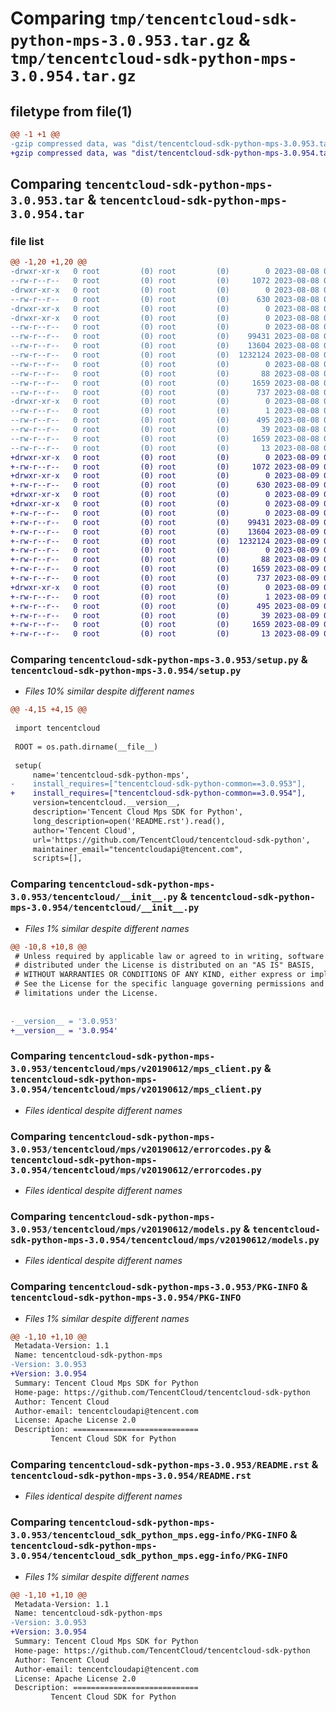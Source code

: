 # Comparing `tmp/tencentcloud-sdk-python-mps-3.0.953.tar.gz` & `tmp/tencentcloud-sdk-python-mps-3.0.954.tar.gz`

## filetype from file(1)

```diff
@@ -1 +1 @@
-gzip compressed data, was "dist/tencentcloud-sdk-python-mps-3.0.953.tar", last modified: Tue Aug  8 00:29:02 2023, max compression
+gzip compressed data, was "dist/tencentcloud-sdk-python-mps-3.0.954.tar", last modified: Wed Aug  9 00:28:58 2023, max compression
```

## Comparing `tencentcloud-sdk-python-mps-3.0.953.tar` & `tencentcloud-sdk-python-mps-3.0.954.tar`

### file list

```diff
@@ -1,20 +1,20 @@
-drwxr-xr-x   0 root         (0) root         (0)        0 2023-08-08 00:29:02.000000 tencentcloud-sdk-python-mps-3.0.953/
--rw-r--r--   0 root         (0) root         (0)     1072 2023-08-08 00:29:02.000000 tencentcloud-sdk-python-mps-3.0.953/setup.py
-drwxr-xr-x   0 root         (0) root         (0)        0 2023-08-08 00:29:02.000000 tencentcloud-sdk-python-mps-3.0.953/tencentcloud/
--rw-r--r--   0 root         (0) root         (0)      630 2023-08-08 00:29:02.000000 tencentcloud-sdk-python-mps-3.0.953/tencentcloud/__init__.py
-drwxr-xr-x   0 root         (0) root         (0)        0 2023-08-08 00:29:02.000000 tencentcloud-sdk-python-mps-3.0.953/tencentcloud/mps/
-drwxr-xr-x   0 root         (0) root         (0)        0 2023-08-08 00:29:02.000000 tencentcloud-sdk-python-mps-3.0.953/tencentcloud/mps/v20190612/
--rw-r--r--   0 root         (0) root         (0)        0 2023-08-08 00:29:02.000000 tencentcloud-sdk-python-mps-3.0.953/tencentcloud/mps/v20190612/__init__.py
--rw-r--r--   0 root         (0) root         (0)    99431 2023-08-08 00:29:02.000000 tencentcloud-sdk-python-mps-3.0.953/tencentcloud/mps/v20190612/mps_client.py
--rw-r--r--   0 root         (0) root         (0)    13604 2023-08-08 00:29:02.000000 tencentcloud-sdk-python-mps-3.0.953/tencentcloud/mps/v20190612/errorcodes.py
--rw-r--r--   0 root         (0) root         (0)  1232124 2023-08-08 00:29:02.000000 tencentcloud-sdk-python-mps-3.0.953/tencentcloud/mps/v20190612/models.py
--rw-r--r--   0 root         (0) root         (0)        0 2023-08-08 00:29:02.000000 tencentcloud-sdk-python-mps-3.0.953/tencentcloud/mps/__init__.py
--rw-r--r--   0 root         (0) root         (0)       88 2023-08-08 00:29:02.000000 tencentcloud-sdk-python-mps-3.0.953/setup.cfg
--rw-r--r--   0 root         (0) root         (0)     1659 2023-08-08 00:29:02.000000 tencentcloud-sdk-python-mps-3.0.953/PKG-INFO
--rw-r--r--   0 root         (0) root         (0)      737 2023-08-08 00:29:02.000000 tencentcloud-sdk-python-mps-3.0.953/README.rst
-drwxr-xr-x   0 root         (0) root         (0)        0 2023-08-08 00:29:02.000000 tencentcloud-sdk-python-mps-3.0.953/tencentcloud_sdk_python_mps.egg-info/
--rw-r--r--   0 root         (0) root         (0)        1 2023-08-08 00:29:02.000000 tencentcloud-sdk-python-mps-3.0.953/tencentcloud_sdk_python_mps.egg-info/dependency_links.txt
--rw-r--r--   0 root         (0) root         (0)      495 2023-08-08 00:29:02.000000 tencentcloud-sdk-python-mps-3.0.953/tencentcloud_sdk_python_mps.egg-info/SOURCES.txt
--rw-r--r--   0 root         (0) root         (0)       39 2023-08-08 00:29:02.000000 tencentcloud-sdk-python-mps-3.0.953/tencentcloud_sdk_python_mps.egg-info/requires.txt
--rw-r--r--   0 root         (0) root         (0)     1659 2023-08-08 00:29:02.000000 tencentcloud-sdk-python-mps-3.0.953/tencentcloud_sdk_python_mps.egg-info/PKG-INFO
--rw-r--r--   0 root         (0) root         (0)       13 2023-08-08 00:29:02.000000 tencentcloud-sdk-python-mps-3.0.953/tencentcloud_sdk_python_mps.egg-info/top_level.txt
+drwxr-xr-x   0 root         (0) root         (0)        0 2023-08-09 00:28:58.000000 tencentcloud-sdk-python-mps-3.0.954/
+-rw-r--r--   0 root         (0) root         (0)     1072 2023-08-09 00:28:58.000000 tencentcloud-sdk-python-mps-3.0.954/setup.py
+drwxr-xr-x   0 root         (0) root         (0)        0 2023-08-09 00:28:58.000000 tencentcloud-sdk-python-mps-3.0.954/tencentcloud/
+-rw-r--r--   0 root         (0) root         (0)      630 2023-08-09 00:28:58.000000 tencentcloud-sdk-python-mps-3.0.954/tencentcloud/__init__.py
+drwxr-xr-x   0 root         (0) root         (0)        0 2023-08-09 00:28:58.000000 tencentcloud-sdk-python-mps-3.0.954/tencentcloud/mps/
+drwxr-xr-x   0 root         (0) root         (0)        0 2023-08-09 00:28:58.000000 tencentcloud-sdk-python-mps-3.0.954/tencentcloud/mps/v20190612/
+-rw-r--r--   0 root         (0) root         (0)        0 2023-08-09 00:28:58.000000 tencentcloud-sdk-python-mps-3.0.954/tencentcloud/mps/v20190612/__init__.py
+-rw-r--r--   0 root         (0) root         (0)    99431 2023-08-09 00:28:58.000000 tencentcloud-sdk-python-mps-3.0.954/tencentcloud/mps/v20190612/mps_client.py
+-rw-r--r--   0 root         (0) root         (0)    13604 2023-08-09 00:28:58.000000 tencentcloud-sdk-python-mps-3.0.954/tencentcloud/mps/v20190612/errorcodes.py
+-rw-r--r--   0 root         (0) root         (0)  1232124 2023-08-09 00:28:58.000000 tencentcloud-sdk-python-mps-3.0.954/tencentcloud/mps/v20190612/models.py
+-rw-r--r--   0 root         (0) root         (0)        0 2023-08-09 00:28:58.000000 tencentcloud-sdk-python-mps-3.0.954/tencentcloud/mps/__init__.py
+-rw-r--r--   0 root         (0) root         (0)       88 2023-08-09 00:28:58.000000 tencentcloud-sdk-python-mps-3.0.954/setup.cfg
+-rw-r--r--   0 root         (0) root         (0)     1659 2023-08-09 00:28:58.000000 tencentcloud-sdk-python-mps-3.0.954/PKG-INFO
+-rw-r--r--   0 root         (0) root         (0)      737 2023-08-09 00:28:58.000000 tencentcloud-sdk-python-mps-3.0.954/README.rst
+drwxr-xr-x   0 root         (0) root         (0)        0 2023-08-09 00:28:58.000000 tencentcloud-sdk-python-mps-3.0.954/tencentcloud_sdk_python_mps.egg-info/
+-rw-r--r--   0 root         (0) root         (0)        1 2023-08-09 00:28:58.000000 tencentcloud-sdk-python-mps-3.0.954/tencentcloud_sdk_python_mps.egg-info/dependency_links.txt
+-rw-r--r--   0 root         (0) root         (0)      495 2023-08-09 00:28:58.000000 tencentcloud-sdk-python-mps-3.0.954/tencentcloud_sdk_python_mps.egg-info/SOURCES.txt
+-rw-r--r--   0 root         (0) root         (0)       39 2023-08-09 00:28:58.000000 tencentcloud-sdk-python-mps-3.0.954/tencentcloud_sdk_python_mps.egg-info/requires.txt
+-rw-r--r--   0 root         (0) root         (0)     1659 2023-08-09 00:28:58.000000 tencentcloud-sdk-python-mps-3.0.954/tencentcloud_sdk_python_mps.egg-info/PKG-INFO
+-rw-r--r--   0 root         (0) root         (0)       13 2023-08-09 00:28:58.000000 tencentcloud-sdk-python-mps-3.0.954/tencentcloud_sdk_python_mps.egg-info/top_level.txt
```

### Comparing `tencentcloud-sdk-python-mps-3.0.953/setup.py` & `tencentcloud-sdk-python-mps-3.0.954/setup.py`

 * *Files 10% similar despite different names*

```diff
@@ -4,15 +4,15 @@
 
 import tencentcloud
 
 ROOT = os.path.dirname(__file__)
 
 setup(
     name='tencentcloud-sdk-python-mps',
-    install_requires=["tencentcloud-sdk-python-common==3.0.953"],
+    install_requires=["tencentcloud-sdk-python-common==3.0.954"],
     version=tencentcloud.__version__,
     description='Tencent Cloud Mps SDK for Python',
     long_description=open('README.rst').read(),
     author='Tencent Cloud',
     url='https://github.com/TencentCloud/tencentcloud-sdk-python',
     maintainer_email="tencentcloudapi@tencent.com",
     scripts=[],
```

### Comparing `tencentcloud-sdk-python-mps-3.0.953/tencentcloud/__init__.py` & `tencentcloud-sdk-python-mps-3.0.954/tencentcloud/__init__.py`

 * *Files 1% similar despite different names*

```diff
@@ -10,8 +10,8 @@
 # Unless required by applicable law or agreed to in writing, software
 # distributed under the License is distributed on an "AS IS" BASIS,
 # WITHOUT WARRANTIES OR CONDITIONS OF ANY KIND, either express or implied.
 # See the License for the specific language governing permissions and
 # limitations under the License.
 
 
-__version__ = '3.0.953'
+__version__ = '3.0.954'
```

### Comparing `tencentcloud-sdk-python-mps-3.0.953/tencentcloud/mps/v20190612/mps_client.py` & `tencentcloud-sdk-python-mps-3.0.954/tencentcloud/mps/v20190612/mps_client.py`

 * *Files identical despite different names*

### Comparing `tencentcloud-sdk-python-mps-3.0.953/tencentcloud/mps/v20190612/errorcodes.py` & `tencentcloud-sdk-python-mps-3.0.954/tencentcloud/mps/v20190612/errorcodes.py`

 * *Files identical despite different names*

### Comparing `tencentcloud-sdk-python-mps-3.0.953/tencentcloud/mps/v20190612/models.py` & `tencentcloud-sdk-python-mps-3.0.954/tencentcloud/mps/v20190612/models.py`

 * *Files identical despite different names*

### Comparing `tencentcloud-sdk-python-mps-3.0.953/PKG-INFO` & `tencentcloud-sdk-python-mps-3.0.954/PKG-INFO`

 * *Files 1% similar despite different names*

```diff
@@ -1,10 +1,10 @@
 Metadata-Version: 1.1
 Name: tencentcloud-sdk-python-mps
-Version: 3.0.953
+Version: 3.0.954
 Summary: Tencent Cloud Mps SDK for Python
 Home-page: https://github.com/TencentCloud/tencentcloud-sdk-python
 Author: Tencent Cloud
 Author-email: tencentcloudapi@tencent.com
 License: Apache License 2.0
 Description: ============================
         Tencent Cloud SDK for Python
```

### Comparing `tencentcloud-sdk-python-mps-3.0.953/README.rst` & `tencentcloud-sdk-python-mps-3.0.954/README.rst`

 * *Files identical despite different names*

### Comparing `tencentcloud-sdk-python-mps-3.0.953/tencentcloud_sdk_python_mps.egg-info/PKG-INFO` & `tencentcloud-sdk-python-mps-3.0.954/tencentcloud_sdk_python_mps.egg-info/PKG-INFO`

 * *Files 1% similar despite different names*

```diff
@@ -1,10 +1,10 @@
 Metadata-Version: 1.1
 Name: tencentcloud-sdk-python-mps
-Version: 3.0.953
+Version: 3.0.954
 Summary: Tencent Cloud Mps SDK for Python
 Home-page: https://github.com/TencentCloud/tencentcloud-sdk-python
 Author: Tencent Cloud
 Author-email: tencentcloudapi@tencent.com
 License: Apache License 2.0
 Description: ============================
         Tencent Cloud SDK for Python
```


